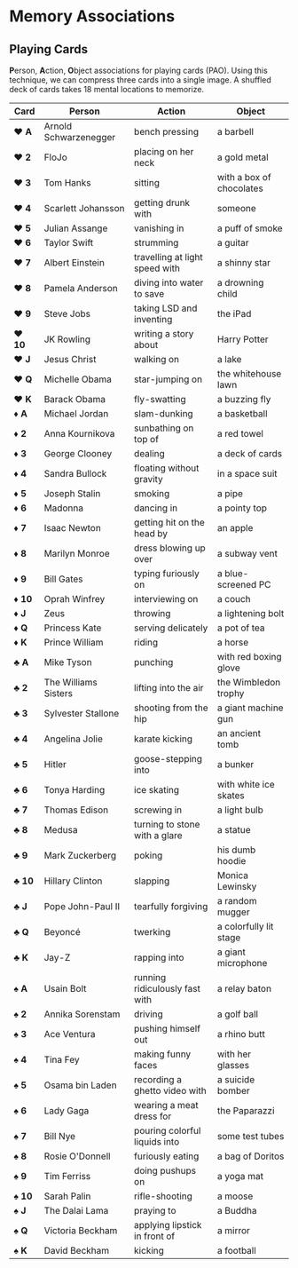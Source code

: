 # Memory Associations

## Playing Cards

**P**erson, **A**ction, **O**bject associations for playing cards (PAO). Using
this technique, we can compress three cards into a single image. A shuffled
deck of cards takes 18 mental locations to memorize.

| Card              | Person                | Action                         | Object                   |
| ----------------- | --------------------- | ------------------------------ | ------------------------ |
| :hearts: **A**    | Arnold Schwarzenegger | bench pressing                 | a barbell                |
| :hearts: **2**    | FloJo                 | placing on her neck            | a gold metal             |
| :hearts: **3**    | Tom Hanks             | sitting                        | with a box of chocolates |
| :hearts: **4**    | Scarlett Johansson    | getting drunk with             | someone                  |
| :hearts: **5**    | Julian Assange        | vanishing in                   | a puff of smoke          |
| :hearts: **6**    | Taylor Swift          | strumming                      | a guitar                 |
| :hearts: **7**    | Albert Einstein       | travelling at light speed with | a shinny star            |
| :hearts: **8**    | Pamela Anderson       | diving into water to save      | a drowning child         |
| :hearts: **9**    | Steve Jobs            | taking LSD and inventing       | the iPad                 |
| :hearts: **10**   | JK Rowling            | writing a story about          | Harry Potter             |
| :hearts: **J**    | Jesus Christ          | walking on                     | a lake                   |
| :hearts: **Q**    | Michelle Obama        | star-jumping on                | the whitehouse lawn      |
| :hearts: **K**    | Barack Obama          | fly-swatting                   | a buzzing fly            |
| :diamonds: **A**  | Michael Jordan        | slam-dunking                   | a basketball             |
| :diamonds: **2**  | Anna Kournikova       | sunbathing on top of           | a red towel              |
| :diamonds: **3**  | George Clooney        | dealing                        | a deck of cards          |
| :diamonds: **4**  | Sandra Bullock        | floating without gravity       | in a space suit          |
| :diamonds: **5**  | Joseph Stalin         | smoking                        | a pipe                   |
| :diamonds: **6**  | Madonna               | dancing in                     | a pointy top             |
| :diamonds: **7**  | Isaac Newton          | getting hit on the head by     | an apple                 |
| :diamonds: **8**  | Marilyn Monroe        | dress blowing up over          | a subway vent            |
| :diamonds: **9**  | Bill Gates            | typing furiously on            | a blue-screened PC       |
| :diamonds: **10** | Oprah Winfrey         | interviewing on                | a couch                  |
| :diamonds: **J**  | Zeus                  | throwing                       | a lightening bolt        |
| :diamonds: **Q**  | Princess Kate         | serving delicately             | a pot of tea             |
| :diamonds: **K**  | Prince William        | riding                         | a horse                  |
| :clubs: **A**     | Mike Tyson            | punching                       | with red boxing glove    |
| :clubs: **2**     | The Williams Sisters  | lifting into the air           | the Wimbledon trophy     |
| :clubs: **3**     | Sylvester Stallone    | shooting from the hip          | a giant machine gun      |
| :clubs: **4**     | Angelina Jolie        | karate kicking                 | an ancient tomb          |
| :clubs: **5**     | Hitler                | goose-stepping into            | a bunker                 |
| :clubs: **6**     | Tonya Harding         | ice skating                    | with white ice skates    |
| :clubs: **7**     | Thomas Edison         | screwing in                    | a light bulb             |
| :clubs: **8**     | Medusa                | turning to stone with a glare  | a statue                 |
| :clubs: **9**     | Mark Zuckerberg       | poking                         | his dumb hoodie          |
| :clubs: **10**    | Hillary Clinton       | slapping                       | Monica Lewinsky          |
| :clubs: **J**     | Pope John-Paul II     | tearfully forgiving            | a random mugger          |
| :clubs: **Q**     | Beyoncé               | twerking                       | a colorfully lit stage   |
| :clubs: **K**     | Jay-Z                 | rapping into                   | a giant microphone       |
| :spades: **A**    | Usain Bolt            | running ridiculously fast with | a relay baton            |
| :spades: **2**    | Annika Sorenstam      | driving                        | a golf ball              |
| :spades: **3**    | Ace Ventura           | pushing himself out            | a rhino butt             |
| :spades: **4**    | Tina Fey              | making funny faces             | with her glasses         |
| :spades: **5**    | Osama bin Laden       | recording a ghetto video with  | a suicide bomber         |
| :spades: **6**    | Lady Gaga             | wearing a meat dress for       | the Paparazzi            |
| :spades: **7**    | Bill Nye              | pouring colorful liquids into  | some test tubes          |
| :spades: **8**    | Rosie O'Donnell       | furiously eating               | a bag of Doritos         |
| :spades: **9**    | Tim Ferriss           | doing pushups on               | a yoga mat               |
| :spades: **10**   | Sarah Palin           | rifle-shooting                 | a moose                  |
| :spades: **J**    | The Dalai Lama        | praying to                     | a Buddha                 |
| :spades: **Q**    | Victoria Beckham      | applying lipstick in front of  | a mirror                 |
| :spades: **K**    | David Beckham         | kicking                        | a football               |
